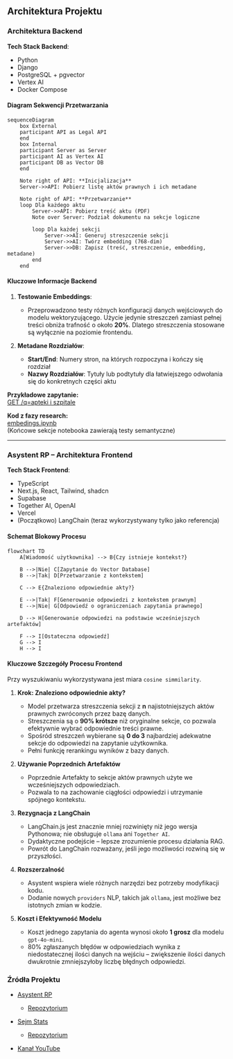 ## **Architektura Projektu**

### Architektura Backend

**Tech Stack Backend**: 
- Python
- Django
- PostgreSQL + pgvector
- Vertex AI
- Docker Compose

#### Diagram Sekwencji Przetwarzania

```mermaid
sequenceDiagram
    box External
    participant API as Legal API
    end
    box Internal
    participant Server as Server
    participant AI as Vertex AI
    participant DB as Vector DB
    end
    
    Note right of API: **Inicjalizacja**
    Server->>API: Pobierz listę aktów prawnych i ich metadane
    
    Note right of API: **Przetwarzanie**
    loop Dla każdego aktu
        Server->>API: Pobierz treść aktu (PDF)
        Note over Server: Podział dokumentu na sekcje logiczne
        
        loop Dla każdej sekcji
            Server->>AI: Generuj streszczenie sekcji
            Server->>AI: Twórz embedding (768-dim)
            Server->>DB: Zapisz (treść, streszczenie, embedding, metadane)
        end
    end
```

#### Kluczowe Informacje Backend

1. **Testowanie Embeddings**: 
   - Przeprowadzono testy różnych konfiguracji danych wejściowych do modelu wektoryzującego. Użycie jedynie streszczeń zamiast pełnej treści obniża trafność o około **20%**. Dlatego streszczenia stosowane są wyłącznie na poziomie frontendu.

2. **Metadane Rozdziałów**:
   - **Start/End**: Numery stron, na których rozpoczyna i kończy się rozdział
   - **Nazwy Rozdziałów**: Tytuły lub podtytuły dla łatwiejszego odwołania się do konkretnych części aktu

**Przykładowe zapytanie:**  
[GET /q=apteki i szpitale](https://sejm-stats.pl/apiInt/vector-search/?q=%22apteki%20i%20szpitale%22)

**Kod z fazy research:**  
[embedings.ipynb](https://github.com/miskibin/sejm-stats/blob/main/research/embedings.ipynb)  
(Końcowe sekcje notebooka zawierają testy semantyczne)


---

### **Asystent RP** – Architektura Frontend

**Tech Stack Frontend**:
- TypeScript
- Next.js, React, Tailwind, shadcn
- Supabase
- Together AI, OpenAI
- Vercel
- (Początkowo) LangChain (teraz wykorzystywany tylko jako referencja)

#### Schemat Blokowy Procesu

```mermaid
flowchart TD
    A[Wiadomość użytkownika] --> B{Czy istnieje kontekst?}
    
    B -->|Nie| C[Zapytanie do Vector Database]
    B -->|Tak| D[Przetwarzanie z kontekstem]
    
    C --> E{Znaleziono odpowiednie akty?}
    
    E -->|Tak| F[Generowanie odpowiedzi z kontekstem prawnym]
    E -->|Nie| G[Odpowiedź o ograniczeniach zapytania prawnego]
    
    D --> H[Generowanie odpowiedzi na podstawie wcześniejszych artefaktów]
    
    F --> I[Ostateczna odpowiedź]
    G --> I
    H --> I
```

#### Kluczowe Szczegóły Procesu Frontend

Przy wyszukiwaniu wykorzystywana jest miara `cosine simmilarity`. 

1. **Krok: Znaleziono odpowiednie akty?**
   - Model przetwarza streszczenia sekcji z **n** najistotniejszych aktów prawnych zwróconych przez bazę danych.
   - Streszczenia są o **90% krótsze** niż oryginalne sekcje, co pozwala efektywnie wybrać odpowiednie treści prawne.
   - Spośród streszczeń wybierane są **0 do 3** najbardziej adekwatne sekcje do odpowiedzi na zapytanie użytkownika.
   - Pełni funkcję rerankingu wyników z bazy danych. 

2. **Używanie Poprzednich Artefaktów**
   - Poprzednie Artefakty to sekcje aktów prawnych użyte we wcześniejszych odpowiedziach.
   - Pozwala to na zachowanie ciągłości odpowiedzi i utrzymanie spójnego kontekstu.

3. **Rezygnacja z LangChain**
   - LangChain.js jest znacznie mniej rozwinięty niż jego wersja Pythonowa; nie obsługuje `ollama` ani `Together AI`.
   - Dydaktyczne podejście – lepsze zrozumienie procesu działania RAG.
   - Powrót do LangChain rozważany, jeśli jego możliwości rozwiną się w przyszłości.

4. **Rozszerzalność**
   - Asystent wspiera wiele różnych narzędzi bez potrzeby modyfikacji kodu.
   - Dodanie nowych `providers` NLP, takich jak `ollama`, jest możliwe bez istotnych zmian w kodzie.

5. **Koszt i Efektywność Modelu**
   - Koszt jednego zapytania do agenta wynosi około **1 grosz** dla modelu `gpt-4o-mini`.
   - 80% zgłaszanych błędów w odpowiedziach wynika z niedostatecznej ilości danych na wejściu – zwiększenie ilości danych dwukrotnie zmniejszyłoby liczbę błędnych odpowiedzi.


### Źródła Projektu

- [Asystent RP](https://chat.sejm-stats.pl/)   
    -  [Repozytorium](https://github.com/miskibin/asystent-rp)

- [Sejm Stats](https://sejm-stats.pl/)  
    -  [Repozytorium](https://github.com/miskibin/sejm-stats)

- [Kanał YouTube](https://www.youtube.com/@sejm-stats)